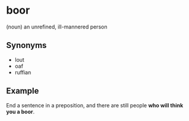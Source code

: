 # boor

(noun) an unrefined, ill-mannered person

## Synonyms

+ lout
+ oaf
+ ruffian

## Example

End a sentence in a preposition, and there are still people **who will think you a boor**.